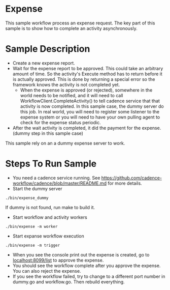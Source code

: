 # Expense
This sample workflow process an expense request. The key part of this sample is to show how to complete an activity asynchronously.

# Sample Description
* Create a new expense report.
* Wait for the expense report to be approved. This could take an arbitrary amount of time. So the activity's Execute method has to return before it is actually approved. This is done by returning a special error so the framework knows the activity is not completed yet.
  * When the expense is approved (or rejected), somewhere in the world needs to be notified, and it will need to call WorkflowClient.CompleteActivity() to tell cadence service that that activity is now completed. In this sample case, the dummy server do this job. In real world, you will need to register some listener to the expense system or you will need to have your own pulling agent to check for the expense status periodic.
* After the wait activity is completed, it did the payment for the expense. (dummy step in this sample case)

This sample rely on an a dummy expense server to work.

# Steps To Run Sample
* You need a cadence service running. See https://github.com/cadence-workflow/cadence/blob/master/README.md for more details.
* Start the dummy server
```
./bin/expense_dummy
```
If dummy is not found, run make to build it.
* Start workflow and activity workers
```
./bin/expense -m worker
```
* Start expanse workflow execution
```
./bin/expense -m trigger
```
* When you see the console print out the expense is created, go to [localhost:8099/list](http://localhost:8099/list) to approve the expense.
* You should see the workflow complete after you approve the expense. You can also reject the expense.
* If you see the workflow failed, try to change to a different port number in dummy.go and workflow.go. Then rebuild everything.
